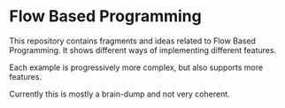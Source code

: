 # Flow Based Programming

This repository contains fragments and ideas related to Flow Based Programming.
It shows different ways of implementing different features.

Each example is progressively more complex, but also supports more features.

Currently this is mostly a brain-dump and not very coherent.